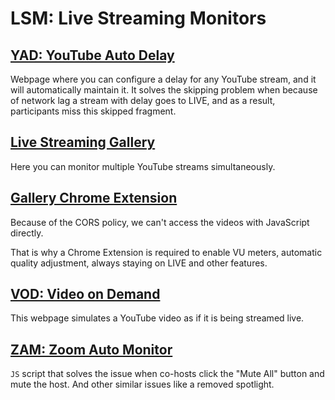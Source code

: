# LSM: Live Streaming Monitors

## [YAD: YouTube Auto Delay](https://alexfreik.github.io/lsm/yad/)

Webpage where you can configure a delay for any YouTube
stream, and it will automatically maintain it. It solves the
skipping problem when because of network lag a stream with delay
goes to LIVE, and as a result, participants miss this skipped fragment.

## [Live Streaming Gallery](https://alexfreik.github.io/lsm/gallery/)

Here you can monitor multiple YouTube streams simultaneously.

## [Gallery Chrome Extension](https://alexfreik.github.io/lsm/gallery-ext/)

Because of the CORS policy, we can't access the videos with JavaScript directly.

That is why a Chrome Extension is required to enable VU meters, automatic quality adjustment, always staying on LIVE and other features.

## [VOD: Video on Demand](https://alexfreik.github.io/lsm/vod/)

This webpage simulates a YouTube video as if it is being streamed live.

## [ZAM: Zoom Auto Monitor](https://alexfreik.github.io/lsm/zam/)

`JS` script that solves the issue when co-hosts
click the "Mute All" button and mute the host. And other
similar issues like a removed spotlight.
